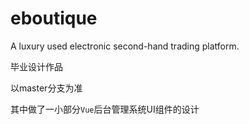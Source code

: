 # eboutique

A luxury used electronic second-hand trading platform.

毕业设计作品

以master分支为准

其中做了一小部分`Vue`后台管理系统UI组件的设计
